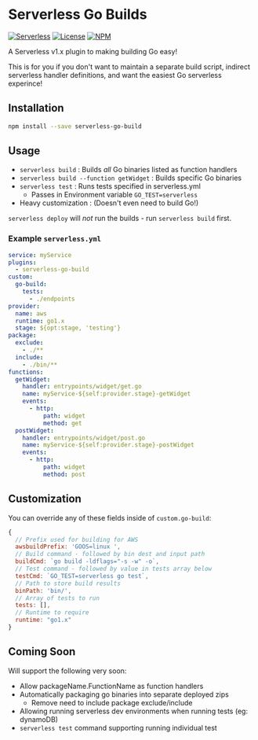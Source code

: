 # Serverless Go Builds

[![Serverless][ico-serverless]][link-serverless]
[![License][ico-license]][link-license]
[![NPM][ico-npm]][link-npm]

A Serverless v1.x plugin to making building Go easy!

This is for you if you don't want to maintain a separate build script, indirect serverless handler definitions, and want the easiest Go serverless experince!


## Installation
```bash
npm install --save serverless-go-build
```

## Usage

 - `serverless build` : Builds _all_ Go binaries listed as function handlers
 - `serverless build --function getWidget` : Builds specific Go binaries
 - `serverless test` : Runs tests specified in serverless.yml
     + Passes in Environment variable `GO_TEST=serverless`
 - Heavy customization : (Doesn't even need to build Go!)

`serverless deploy` will *not* run the builds - run `serverless build` first.

### Example `serverless.yml`

```yaml
service: myService
plugins:
  - serverless-go-build
custom:
  go-build:
    tests:
      - ./endpoints
provider:
  name: aws
  runtime: go1.x
  stage: ${opt:stage, 'testing'}
package:
  exclude:
    - ./**
  include:
    - ./bin/**
functions:
  getWidget:
    handler: entrypoints/widget/get.go
    name: myService-${self:provider.stage}-getWidget
    events:
      - http:
          path: widget
          method: get
  postWidget:
    handler: entrypoints/widget/post.go
    name: myService-${self:provider.stage}-postWidget
    events:
      - http:
          path: widget
          method: post
```

## Customization
You can override any of these fields inside of `custom.go-build`:
```js
{
  // Prefix used for building for AWS
  awsbuildPrefix: 'GOOS=linux ',
  // Build command - followed by bin dest and input path
  buildCmd: `go build -ldflags="-s -w" -o`,
  // Test command - followed by value in tests array below
  testCmd: `GO_TEST=serverless go test`,
  // Path to store build results
  binPath: 'bin/',
  // Array of tests to run
  tests: [],
  // Runtime to require
  runtime: "go1.x"
}
```


## Coming Soon 
Will support the following very soon:
 - Allow packageName.FunctionName as function handlers
 - Automatically packaging go binaries into separate deployed zips
    + Remove need to include package exclude/include
 - Allowing running serverless dev environments when running tests (eg: dynamoDB)
 - `serverless test` command supporting running individual test


[ico-serverless]: http://public.serverless.com/badges/v3.svg
[ico-license]: https://img.shields.io/github/license/sean9keenan/serverless-go-build.svg
[ico-npm]: https://img.shields.io/npm/v/serverless-go-build.svg

[link-serverless]: http://www.serverless.com/
[link-license]: ./LICENSE
[link-npm]: https://www.npmjs.com/package/serverless-go-build